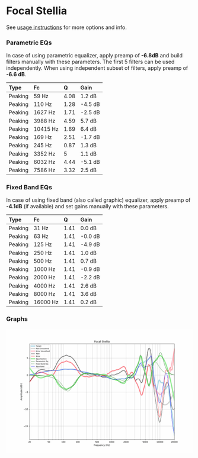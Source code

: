 # Focal Stellia
See [usage instructions](https://github.com/jaakkopasanen/AutoEq#usage) for more options and info.

### Parametric EQs
In case of using parametric equalizer, apply preamp of **-6.8dB** and build filters manually
with these parameters. The first 5 filters can be used independently.
When using independent subset of filters, apply preamp of **-6.6 dB**.

| Type    | Fc       |    Q | Gain    |
|:--------|:---------|:-----|:--------|
| Peaking | 59 Hz    | 4.08 | 1.2 dB  |
| Peaking | 110 Hz   | 1.28 | -4.5 dB |
| Peaking | 1627 Hz  | 1.71 | -2.5 dB |
| Peaking | 3988 Hz  | 4.59 | 5.7 dB  |
| Peaking | 10415 Hz | 1.69 | 6.4 dB  |
| Peaking | 169 Hz   | 2.51 | -1.7 dB |
| Peaking | 245 Hz   | 0.87 | 1.3 dB  |
| Peaking | 3352 Hz  | 5    | 1.1 dB  |
| Peaking | 6032 Hz  | 4.44 | -5.1 dB |
| Peaking | 7586 Hz  | 3.32 | 2.5 dB  |

### Fixed Band EQs
In case of using fixed band (also called graphic) equalizer, apply preamp of **-4.1dB**
(if available) and set gains manually with these parameters.

| Type    | Fc       |    Q | Gain    |
|:--------|:---------|:-----|:--------|
| Peaking | 31 Hz    | 1.41 | 0.0 dB  |
| Peaking | 63 Hz    | 1.41 | -0.0 dB |
| Peaking | 125 Hz   | 1.41 | -4.9 dB |
| Peaking | 250 Hz   | 1.41 | 1.0 dB  |
| Peaking | 500 Hz   | 1.41 | 0.7 dB  |
| Peaking | 1000 Hz  | 1.41 | -0.9 dB |
| Peaking | 2000 Hz  | 1.41 | -2.2 dB |
| Peaking | 4000 Hz  | 1.41 | 2.6 dB  |
| Peaking | 8000 Hz  | 1.41 | 3.6 dB  |
| Peaking | 16000 Hz | 1.41 | 0.2 dB  |

### Graphs
![](./Focal%20Stellia.png)